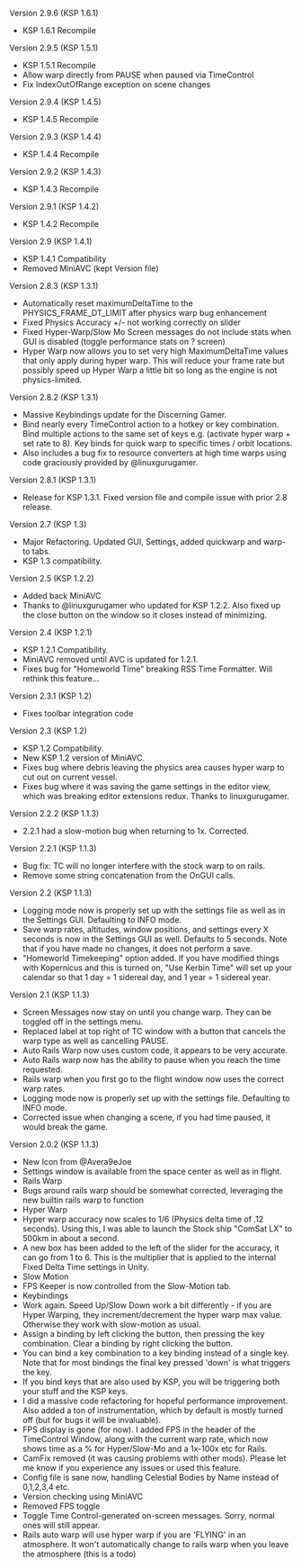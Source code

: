 Version 2.9.6 (KSP 1.6.1)
- KSP 1.6.1 Recompile

Version 2.9.5 (KSP 1.5.1)
- KSP 1.5.1 Recompile
- Allow warp directly from PAUSE when paused via TimeControl
- Fix IndexOutOfRange exception on scene changes

Version 2.9.4 (KSP 1.4.5)
- KSP 1.4.5 Recompile

Version 2.9.3 (KSP 1.4.4)
- KSP 1.4.4 Recompile

Version 2.9.2 (KSP 1.4.3)
- KSP 1.4.3 Recompile

Version 2.9.1 (KSP 1.4.2)
- KSP 1.4.2 Recompile

Version 2.9 (KSP 1.4.1)
- KSP 1.4.1 Compatibility
- Removed MiniAVC (kept Version file)

Version 2.8.3 (KSP 1.3.1)
- Automatically reset maximumDeltaTime to the PHYSICS_FRAME_DT_LIMIT after physics warp bug enhancement
- Fixed Physics Accuracy +/- not working correctly on slider
- Fixed Hyper-Warp/Slow Mo Screen messages do not include stats when GUI is disabled (toggle performance stats on ? screen)
- Hyper Warp now allows you to set very high MaximumDeltaTime values that only apply during hyper warp. This will reduce your frame rate but possibly speed up Hyper Warp a little bit so long as the engine is not physics-limited.

Version 2.8.2 (KSP 1.3.1)
- Massive Keybindings update for the Discerning Gamer.
- Bind nearly every TimeControl action to a hotkey or key combination. Bind multiple actions to the same set of keys e.g. (activate hyper warp + set rate to 8). Key binds for quick warp to specific times / orbit locations.
- Also includes a bug fix to resource converters at high time warps using code graciously provided by @linuxgurugamer.

Version 2.8.1 (KSP 1.3.1)
- Release for KSP 1.3.1. Fixed version file and compile issue with prior 2.8 release.

Version 2.7 (KSP 1.3)
- Major Refactoring. Updated GUI, Settings, added quickwarp and warp-to tabs.
- KSP 1.3 compatibility.

Version 2.5 (KSP 1.2.2)
- Added back MiniAVC
- Thanks to @linuxgurugamer who updated for KSP 1.2.2. Also fixed up the close button on the window so it closes instead of minimizing.

Version 2.4 (KSP 1.2.1)

- KSP 1.2.1 Compatibility.
- MiniAVC removed until AVC is updated for 1.2.1.
- Fixes bug for "Homeworld Time" breaking RSS Time Formatter. Will rethink this feature...

Version 2.3.1 (KSP 1.2)
- Fixes toolbar integration code

Version 2.3 (KSP 1.2)

- KSP 1.2 Compatibility.
- New KSP 1.2 version of MiniAVC.
- Fixes bug where debris leaving the physics area causes hyper warp to cut out on current vessel.
- Fixes bug where it was saving the game settings in the editor view, which was breaking editor extensions redux. Thanks to linuxgurugamer.

Version 2.2.2 (KSP 1.1.3)
- 2.2.1 had a slow-motion bug when returning to 1x. Corrected.

Version 2.2.1 (KSP 1.1.3)
- Bug fix: TC will no longer interfere with the stock warp to on rails.
- Remove some string concatenation from the OnGUI calls.

Version 2.2 (KSP 1.1.3)

- Logging mode now is properly set up with the settings file as well as in the Settings GUI. Defaulting to INFO mode.
- Save warp rates, altitudes, window positions, and settings every X seconds is now in the Settings GUI as well. Defaults to 5 seconds. Note that if you have made no changes, it does not perform a save.
- "Homeworld Timekeeping" option added. If you have modified things with Kopernicus and this is turned on, "Use Kerbin Time" will set up your calendar so that 1 day = 1 sidereal day, and 1 year = 1 sidereal year.

Version 2.1 (KSP 1.1.3)

- Screen Messages now stay on until you change warp. They can be toggled off in the settings menu.
- Replaced label at top right of TC window with a button that cancels the warp type as well as cancelling PAUSE.
- Auto Rails Warp now uses custom code, it appears to be very accurate.
- Auto Rails warp now has the ability to pause when you reach the time requested.
- Rails warp when you first go to the flight window now uses the correct warp rates.
- Logging mode now is properly set up with the settings file. Defaulting to INFO mode.
- Corrected issue when changing a scene, if you had time paused, it would break the game.


Version 2.0.2 (KSP 1.1.3)

- New Icon from @Avera9eJoe
- Settings window is available from the space center as well as in flight.
- Rails Warp
 - Bugs around rails warp should be somewhat corrected, leveraging the new builtin rails warp to function
- Hyper Warp
 - Hyper warp accuracy now scales to 1/6 (Physics delta time of .12 seconds). Using this, I was able to launch the Stock ship "ComSat LX" to 500km in about a second.
 - A new box has been added to the left of the slider for the accuracy, it can go from 1 to 6. This is the multiplier that is applied to the internal Fixed Delta Time settings in Unity.
- Slow Motion
 - FPS Keeper is now controlled from the Slow-Motion tab.
- Keybindings
 - Work again. Speed Up/Slow Down work a bit differently - if you are Hyper Warping, they increment/decrement the hyper warp max value. Otherwise they work with slow-motion as usual.
 - Assign a binding by left clicking the button, then pressing the key combination. Clear a binding by right clicking the button.
 - You can bind a key combination to a key binding instead of a single key. Note that for most bindings the final key pressed 'down' is what triggers the key.
 - If you bind keys that are also used by KSP, you will be triggering both your stuff and the KSP keys.
- I did a massive code refactoring for hopeful performance improvement. Also added a ton of instrumentation, which by default is mostly turned off (but for bugs it will be invaluable).
- FPS display is gone (for now). I added FPS in the header of the TimeControl Window, along with the current warp rate, which now shows time as a % for Hyper/Slow-Mo and a 1x-100x etc for Rails.
- CamFix removed (it was causing problems with other mods). Please let me know if you experience any issues or used this feature.
- Config file is sane now, handling Celestial Bodies by Name instead of 0,1,2,3,4 etc.
- Version checking using MiniAVC
- Removed FPS toggle
- Toggle Time Control-generated on-screen messages. Sorry, normal ones will still appear.
- Rails auto warp will use hyper warp if you are 'FLYING' in an atmosphere. It won't automatically change to rails warp when you leave the atmosphere (this is a todo)
